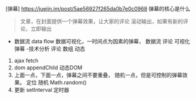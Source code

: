 [弹幕]
https://juejin.im/post/5ae56927f265da0b7e0c0968
弹幕的核心是什么
> 文章，在封面提供一个弹幕效果，让大家的评论
滚动输出，如果有新的评论，立即输出
- 数据流 data flow
数据可视化，一时间点为因素的弹幕，
数据流 评论
可视化 弹幕
-技术分析
评论 数组 动态
1. ajax fetch
2. dom appendChild 动态DOM
3. 上面一点，下面一点，弹幕之间不要重叠，
随机一点，但是可控制的弹幕效果。
定位
随机 Math.random()
4. 更新
setInterval 定时器